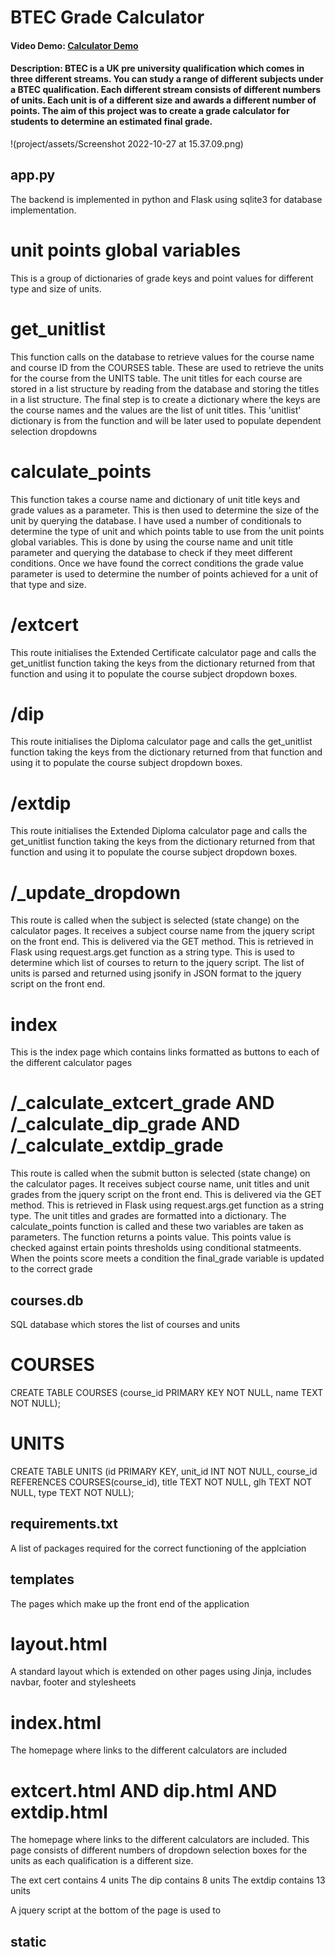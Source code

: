 # BTEC Grade Calculator
#### Video Demo:  [Calculator Demo](https://youtu.be/CLbdc2nqJSE)
#### Description: BTEC is a UK pre university qualification which comes in three different streams. You can study a range of different subjects under a BTEC qualification. Each different stream consists of different numbers of units. Each unit is of a different size and awards a different number of points. The aim of this project was to create a grade calculator for students to determine an estimated final grade.

 !(project/assets/Screenshot 2022-10-27 at 15.37.09.png)

## app.py
The backend is implemented in python and Flask using sqlite3 for database implementation.

# unit points global variables
This is a group of dictionaries of grade keys and point values for different type and size of units.
# get_unitlist
This function calls on the database to retrieve values for the course name and course ID from the COURSES table. These are used to retrieve the units for the course from the UNITS table. The unit titles for each course are stored in a list structure by reading from the database and storing the titles in a list structure. The final step is to create a dictionary where the keys are the course names and the values are the list of unit titles. This 'unitlist' dictionary is from the function and will be later used to populate dependent selection dropdowns
# calculate_points
This function takes a course name and dictionary of unit title keys and grade values as a parameter. This is then used to determine the size of the unit by querying the database. I have used a number of conditionals to determine the type of unit and which points table to use from the unit points global variables. This is done by using the course name and unit title parameter and querying the database to check if they meet different conditions. Once we have found the correct conditions the grade value parameter is used to determine the number of points achieved for a unit of that type and size.
# /extcert
This route initialises the Extended Certificate calculator page and calls the get_unitlist function taking the keys from the dictionary returned from that function and using it to populate the course subject dropdown boxes.
# /dip
This route initialises the Diploma calculator page and calls the get_unitlist function taking the keys from the dictionary returned from that function and using it to populate the course subject dropdown boxes.
# /extdip
This route initialises the Extended Diploma calculator page and calls the get_unitlist function taking the keys from the dictionary returned from that function and using it to populate the course subject dropdown boxes.
# /_update_dropdown
This route is called when the subject is selected (state change) on the calculator pages. It receives a subject course name from the jquery script on the front end. This is delivered via the GET method. This is retrieved in Flask using request.args.get function as a string type. This is used to determine which list of courses to return to the jquery script. The list of units is parsed and returned using jsonify in JSON format to the jquery script on the front end.
# index
This is the index page which contains links formatted as buttons to each of the different calculator pages
# /_calculate_extcert_grade AND /_calculate_dip_grade AND /_calculate_extdip_grade

This route is called when the submit button is selected (state change) on the calculator pages. It receives subject course name, unit titles and unit grades from the jquery script on the front end. This is delivered via the GET method. This is retrieved in Flask using request.args.get function as a string type.
The unit titles and grades are formatted into a dictionary.
The calculate_points function is called and these two variables are taken as parameters. The function returns a points value. This points value is checked against ertain points thresholds using conditional statmeents. When the points score meets a condition the final_grade variable is updated to the correct grade

## courses.db
SQL database which stores the list of courses and units
# COURSES
CREATE TABLE COURSES (course_id PRIMARY KEY NOT NULL, name TEXT NOT NULL);
# UNITS
CREATE TABLE UNITS (id PRIMARY KEY, unit_id INT NOT NULL, course_id REFERENCES COURSES(course_id), title TEXT NOT NULL, glh TEXT NOT NULL, type TEXT NOT NULL);
## requirements.txt
A list of packages required for the correct functioning of the applciation
## templates
The pages which make up the front end of the application
# layout.html
A standard layout which is extended on other pages using Jinja, includes navbar, footer and stylesheets
# index.html
The homepage where links to the different calculators are included
# extcert.html AND dip.html AND extdip.html
The homepage where links to the different calculators are included. This page consists of different numbers of dropdown selection boxes for the units as each qualification is a different size.

The ext cert contains 4 units
The dip contains 8 units
The extdip contains 13 units

A jquery script at the bottom of the page is used to 

## static